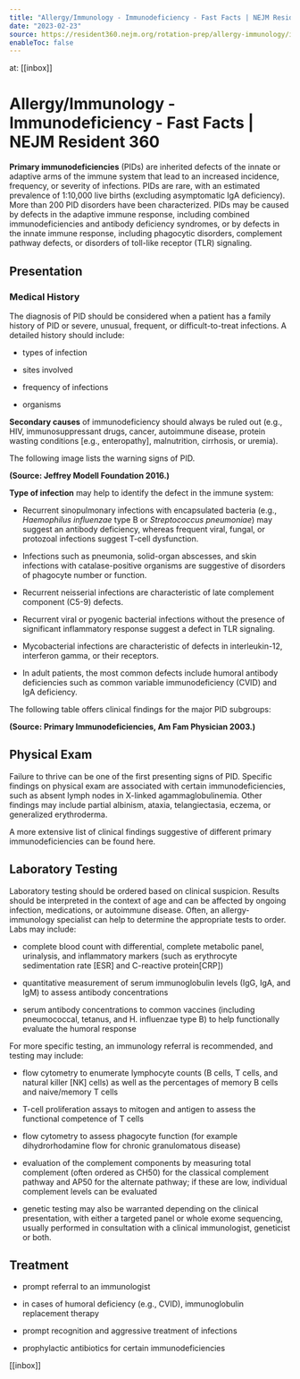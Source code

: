 ```yaml
---
title: "Allergy/Immunology - Immunodeficiency - Fast Facts | NEJM Resident 360"
date: "2023-02-23"
source: https://resident360.nejm.org/rotation-prep/allergy-immunology/immunodeficiency/fast-facts
enableToc: false
---
```


at: [[inbox]]

# Allergy/Immunology - Immunodeficiency - Fast Facts | NEJM Resident 360
**Primary immunodeficiencies** (PIDs) are inherited defects of the innate or adaptive arms of the immune system that lead to an increased incidence, frequency, or severity of infections. PIDs are rare, with an estimated prevalence of 1:10,000 live births (excluding asymptomatic IgA deficiency). More than 200 PID disorders have been characterized. PIDs may be caused by defects in the adaptive immune response, including combined immunodeficiencies and antibody deficiency syndromes, or by defects in the innate immune response, including phagocytic disorders, complement pathway defects, or disorders of toll-like receptor (TLR) signaling.

## Presentation

### **Medical History**

The diagnosis of PID should be considered when a patient has a family history of PID or severe, unusual, frequent, or difficult-to-treat infections. A detailed history should include:

*   types of infection
    
*   sites involved
    
*   frequency of infections
    
*   organisms  
      
    

**Secondary causes** of immunodeficiency should always be ruled out (e.g., HIV, immunosuppressant drugs, cancer, autoimmune disease, protein wasting conditions [e.g., enteropathy], malnutrition, cirrhosis, or uremia).

The following image lists the warning signs of PID.

  
**(Source: Jeffrey Modell Foundation 2016.)**

**Type of infection** may help to identify the defect in the immune system:

*   Recurrent sinopulmonary infections with encapsulated bacteria (e.g., *Haemophilus influenzae* type B or *Streptococcus pneumoniae*) may suggest an antibody deficiency, whereas frequent viral, fungal, or protozoal infections suggest T-cell dysfunction.
    
*   Infections such as pneumonia, solid-organ abscesses, and skin infections with catalase-positive organisms are suggestive of disorders of phagocyte number or function.
    
*   Recurrent neisserial infections are characteristic of late complement component (C5-9) defects.
    
*   Recurrent viral or pyogenic bacterial infections without the presence of significant inflammatory response suggest a defect in TLR signaling.
    
*   Mycobacterial infections are characteristic of defects in interleukin-12, interferon gamma, or their receptors.
    
*   In adult patients, the most common defects include humoral antibody deficiencies such as common variable immunodeficiency (CVID) and IgA deficiency.  
      
    

The following table offers clinical findings for the major PID subgroups:

  
**(Source: Primary Immunodeficiencies, Am Fam Physician 2003.)**

## Physical Exam

Failure to thrive can be one of the first presenting signs of PID. Specific findings on physical exam are associated with certain immunodeficiencies, such as absent lymph nodes in X-linked agammaglobulinemia. Other findings may include partial albinism, ataxia, telangiectasia, eczema, or generalized erythroderma.

A more extensive list of clinical findings suggestive of different primary immunodeficiencies can be found here.

## Laboratory Testing

Laboratory testing should be ordered based on clinical suspicion. Results should be interpreted in the context of age and can be affected by ongoing infection, medications, or autoimmune disease. Often, an allergy-immunology specialist can help to determine the appropriate tests to order. Labs may include:

*   complete blood count with differential, complete metabolic panel, urinalysis, and inflammatory markers (such as erythrocyte sedimentation rate [ESR] and C-reactive protein[CRP])
    
*   quantitative measurement of serum immunoglobulin levels (IgG, IgA, and IgM) to assess antibody concentrations
    
*   serum antibody concentrations to common vaccines (including pneumococcal, tetanus, and H. influenzae type B) to help functionally evaluate the humoral response  
      
    

For more specific testing, an immunology referral is recommended, and testing may include:

*   flow cytometry to enumerate lymphocyte counts (B cells, T cells, and natural killer [NK] cells) as well as the percentages of memory B cells and naive/memory T cells
    
*   T-cell proliferation assays to mitogen and antigen to assess the functional competence of T cells
    
*   flow cytometry to assess phagocyte function (for example dihydrorhodamine flow for chronic granulomatous disease)
    
*   evaluation of the complement components by measuring total complement (often ordered as CH50) for the classical complement pathway and AP50 for the alternate pathway; if these are low, individual complement levels can be evaluated
    
*   genetic testing may also be warranted depending on the clinical presentation, with either a targeted panel or whole exome sequencing, usually performed in consultation with a clinical immunologist, geneticist or both.  
      
    

## Treatment

*   prompt referral to an immunologist
    
*   in cases of humoral deficiency (e.g., CVID), immunoglobulin replacement therapy
    
*   prompt recognition and aggressive treatment of infections
    
*   prophylactic antibiotics for certain immunodeficiencies

[[inbox]]